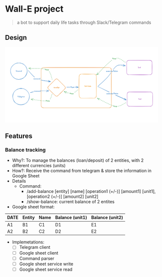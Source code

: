 # **Wall-E project**

> a bot to support daily life tasks through Slack/Telegram commands

## **Design**

![](docs/20230627-first-design.png)

## **Features**

### **Balance tracking**

- Why?: To manage the balances (loan/deposit) of 2 entities, with 2 different currencies (units)
- How?: Receive the command from telegram & store the information in Google Sheet
- Details
    - Command:
        - /add-balance [entity] [name] [operation1 (+/-)] [amount1] [unit1], [operation2 (+/-)] [amount2] [unit2]
        - /show-balance: current balance of 2 entites
- Google sheet format:

DATE     | Entity   | Name      | Balance (unit1) | Balance (unit2) |
---------|----------|-----------|-----------------|-----------------|
 A1      | B1       | C1        | D1              | E1              |
 A2      | B2       | C2        | D2              | E2              |

- Implemetations:
    - [ ] Telegram client
    - [ ] Google sheet client
    - [ ] Command parser
    - [ ] Google sheet service write
    - [ ] Google sheet service read
